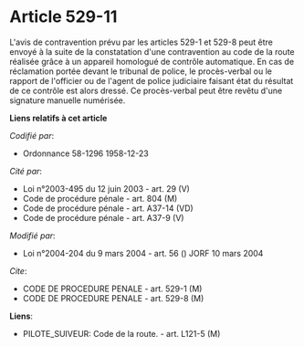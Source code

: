 # Article 529-11

L'avis de contravention prévu par les articles 529-1 et 529-8 peut être envoyé à la suite de la constatation d'une
contravention au code de la route réalisée grâce à un appareil homologué de contrôle automatique. En cas de réclamation
portée devant le tribunal de police, le procès-verbal ou le rapport de l'officier ou de l'agent de police judiciaire faisant
état du résultat de ce contrôle est alors dressé. Ce procès-verbal peut être revêtu d'une signature manuelle numérisée.

**Liens relatifs à cet article**

_Codifié par_:

  - Ordonnance 58-1296 1958-12-23

_Cité par_:

  - Loi n°2003-495 du 12 juin 2003 - art. 29 (V)
  - Code de procédure pénale - art. 804 (M)
  - Code de procédure pénale - art. A37-14 (VD)
  - Code de procédure pénale - art. A37-9 (V)

_Modifié par_:

  - Loi n°2004-204 du 9 mars 2004 - art. 56 () JORF 10 mars 2004

_Cite_:

  - CODE DE PROCEDURE PENALE - art. 529-1 (M)
  - CODE DE PROCEDURE PENALE - art. 529-8 (M)

**Liens**:

  - PILOTE_SUIVEUR: Code de la route. - art. L121-5 (M)
